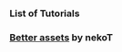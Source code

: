 ### List of Tutorials

### [Better assets](https://github.com/EtichBruh/BetterAssets/blob/master/README.md) by nekoT